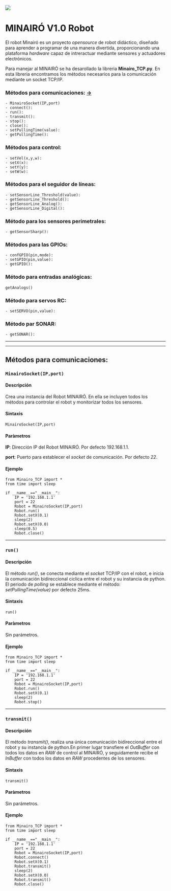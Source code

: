 ![](IMG/Minairó_Front_transp.png)
# MINAIRÓ V1.0 Robot
El robot Minairó es un proyecto *opensource* de robot didáctico, diseñado para aprender a programar de una manera divertida, proporcionando una plataforma *hardware* capaz de intreractuar mediante sensores y actuadores electrónicos.

Para manejar al MINAIRÓ se ha desarollado la libreria **Minairo_TCP.py**. En esta libreria encontramos los métodos necesarios para la comunicación mediante un socket TCP/IP.


### Métodos para comunicaciones: [->](#item1)
```
- MinairoSocket(IP,port)
- connect():
- run():
- transmit():
- stop():
- close():
- setPullingTime(value):
- getPullingTime():
```
### Métodos para control:
```
- setVel(x,y,w):
- setX(x):
- setY(y):
- setW(w):
```
### Métodos para el seguidor de líneas:
```
- setSensorLine_Threshold(value):
- getSensorLine_Threshold():
- getSensorLine_Analog():
- getSensorLine_Digital():
```
### Método para los sensores perimetrales:
```
- getSensorSharp():
```
### Métodos para las GPIOs:
```
- confGPIO(pin,mode):
- setGPIO(pin,value):
- getGPIO():
```
### Método para entradas analógicas:
```
getAnalogs()
```
### Método para servos RC:
```
- setSERVO(pin,value):
```
### Método par SONAR:
```
- getSONAR():
```
---
---
<a name="item1"></a>
## Métodos para comunicaciones:
### `MinairoSocket(IP,port)`
#### Descripción
Crea una instancia del Robot MINAIRÓ. En ella se incluyen todos los métodos para controlar el robot y monitorizar todos los sensores.

#### Sintaxis

```
MinairoSocket(IP,port)
```

#### Paràmetros
**IP**: Dirección IP del Robot MINAIRÓ. Por defecto 192.168.1.1.

**port**: Puerto para establecer el *socket* de comunicación. Por defecto *22*.

#### Ejemplo

```
from Minairo_TCP import *
from time import sleep

if __name__=="__main__":
    IP = '192.168.1.1'
    port = 22
    Robot = MinairoSocket(IP,port)
    Robot.run()
    Robot.setX(0.1)
    sleep(2)
    Robot.setX(0.0)
    sleep(0.5)
    Robot.close()
```
---
### `run()`
#### Descripción
El método *run()*, se conecta mediante el *socket* TCP/IP con el robot, e inicia la comunicación bidireccional ciclica entre el robot y su instancia de python.
El periodo de *polling* se establece mediante el método: *setPullingTime(value)* por defecto 25ms.

#### Sintaxis

```
run()
```

#### Paràmetros
Sin parámetros.

#### Ejemplo

```
from Minairo_TCP import *
from time import sleep

if __name__=="__main__":
    IP = '192.168.1.1'
    port = 22
    Robot = MinairoSocket(IP,port)
    Robot.run()
    Robot.setX(0.1)
    sleep(2)
    Robot.stop()
```
---
### `transmit()`
#### Descripción
El método *transmit()*, realiza una única comunicación bidireccional entre el robot y su instancia de python.En primer lugar transfiere el *OutBuffer* con todos los datos en *RAW* de control al MINAIRÓ, y seguidamente recibe el *InBuffer* con todos los datos en *RAW* procedentes de los sensores.

#### Sintaxis

```
transmit()
```

#### Paràmetros
Sin parámetros.

#### Ejemplo

```
from Minairo_TCP import *
from time import sleep

if __name__=="__main__":
    IP = '192.168.1.1'
    port = 22
    Robot = MinairoSocket(IP,port)
    Robot.connect()
    Robot.setX(0.1)
    Robot.transmit()
    sleep(2)
    Robot.setX(0.0)
    Robot.transmit()
    Robot.close()
```

